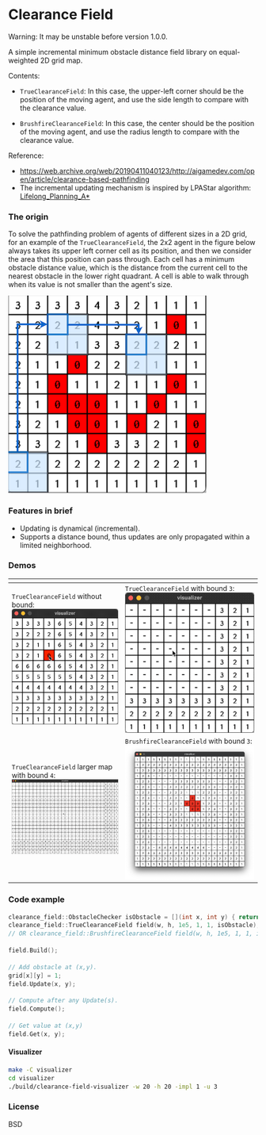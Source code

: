 Clearance Field
================

Warning: It may be unstable before version 1.0.0.

A simple incremental minimum obstacle distance field library on equal-weighted 2D grid map.

Contents:

* `TrueClearanceField`: In this case, the upper-left corner should be the position of the moving agent,
    and use the side length to compare with the clearance value.

* `BrushfireClearanceField`: In this case, the center should be the position of the moving agent,
    and use the radius length to compare with the clearance value.

Reference:

* https://web.archive.org/web/20190411040123/http://aigamedev.com/open/article/clearance-based-pathfinding
* The incremental updating mechanism is inspired by LPAStar algorithm: [Lifelong_Planning_A*](https://en.wikipedia.org/wiki/Lifelong_Planning_A*)

### The origin

To solve the pathfinding problem of agents of different sizes in a 2D grid, for an example of the `TrueClearanceField`,
the 2x2 agent in the figure below always takes its upper left corner cell as its position, and then we consider
the area that this position can pass through. Each cell has a minimum obstacle distance value,
which is the distance from the current cell to the nearest obstacle in the lower right quadrant.
A cell is able to walk through when its value is not smaller than the agent's size.

![](./misc/true-clearance-field-demo1.png)

### Features in brief

* Updating is dynamical (incremental).
* Supports a distance bound, thus updates are only propagated within a limited neighborhood.

### Demos

| <!-- -->                                                      | <!-- -->                                                    |
| ------------------------------------------------------------- | ----------------------------------------------------------- |
| `TrueClearanceField` without bound:  ![](misc/true-clearance-field-demo1.gif)      | `TrueClearanceField` with bound `3`: ![](misc/true-clearance-field-demo2.gif)  |
| `TrueClearanceField` larger map with bound `4`: ![](misc/true-clearance-field-demo3.gif) | `BrushfireClearanceField` with bound `3`: ![](misc/brushfire-clearance-field-demo1.jpg) |


### Code example

```cpp
clearance_field::ObstacleChecker isObstacle = [](int x, int y) { return grid[y][x]; };
clearance_field::TrueClearanceField field(w, h, 1e5, 1, 1, isObstacle);
// OR clearance_field::BrushfireClearanceField field(w, h, 1e5, 1, 1, isObstacle);

field.Build();

// Add obstacle at (x,y).
grid[x][y] = 1;
field.Update(x, y);

// Compute after any Update(s).
field.Compute();

// Get value at (x,y)
field.Get(x, y);
```

#### Visualizer

```bash
make -C visualizer
cd visualizer
./build/clearance-field-visualizer -w 20 -h 20 -impl 1 -u 3
```

### License

BSD
